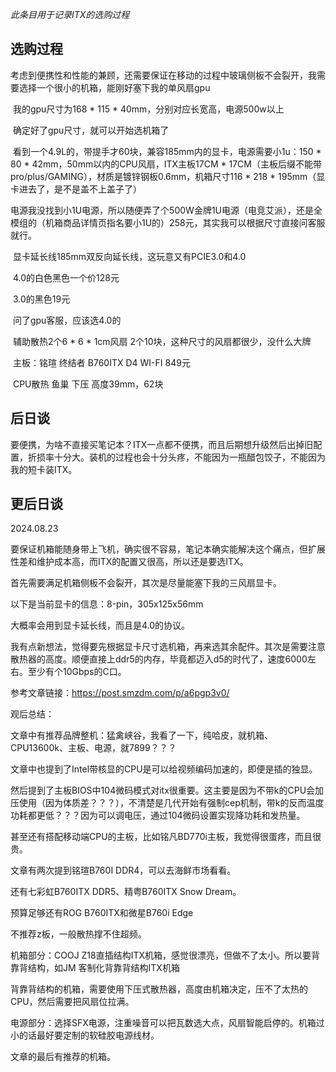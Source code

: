 *此条目用于记录ITX的选购过程*

## 选购过程

​	考虑到便携性和性能的兼顾，还需要保证在移动的过程中玻璃侧板不会裂开，我需要选择一个很小的机箱，能刚好塞下我的单风扇gpu

​	我的gpu尺寸为168 * 115 * 40mm，分别对应长宽高，电源500w以上

​	确定好了gpu尺寸，就可以开始选机箱了

​	看到一个4.9L的，带提手才60块，兼容185mm内的显卡，电源需要小1u：150 * 80 * 42mm，50mm以内的CPU风扇，ITX主板17CM * 17CM（主板后缀不能带pro/plus/GAMING），材质是镀锌钢板0.6mm，机箱尺寸116 * 218 * 195mm（显卡进去了，是不是盖不上盖子了）

​	电源我没找到小1U电源，所以随便弄了个500W金牌1U电源（电竞艾派），还是全模组的（机箱商品详情页指名要小1U的）258元，其实我可以根据尺寸直接问客服就行。

​	显卡延长线185mm双反向延长线，这玩意又有PCIE3.0和4.0 

​	4.0的白色黑色一个价128元

​	3.0的黑色19元

​	问了gpu客服，应该选4.0的

​	辅助散热2个6 * 6 * 1cm风扇 2个10块，这种尺寸的风扇都很少，没什么大牌

​	主板：铭瑄 终结者 B760ITX D4 WI-FI 849元

​	CPU散热 鱼巢 下压 高度39mm，62块 



## 后日谈

​	要便携，为啥不直接买笔记本？ITX一点都不便携，而且后期想升级然后出掉旧配置，折损率十分大。装机的过程也会十分头疼，不能因为一瓶醋包饺子，不能因为我的短卡装ITX。

## 更后日谈

2024.08.23

要保证机箱能随身带上飞机，确实很不容易，笔记本确实能解决这个痛点，但扩展性差和维护成本高，而ITX的配置又很高，所以还是要选ITX。

首先需要满足机箱侧板不会裂开，其次是尽量能塞下我的三风扇显卡。

以下是当前显卡的信息：8-pin，305x125x56mm

大概率会用到显卡延长线，而且是4.0的协议。

我有点新想法，觉得要先根据显卡尺寸选机箱，再来选其余配件。其次是需要注意散热器的高度。顺便直接上ddr5的内存，毕竟都迈入d5的时代了，速度6000左右。至少有个10Gbps的C口。

参考文章链接：https://post.smzdm.com/p/a6pgp3v0/

观后总结：

文章中有推荐品牌整机：猛禽峡谷，我看了一下，纯哈皮，就机箱、CPU13600k、主板、电源，就7899？？？

文章中也提到了Intel带核显的CPU是可以给视频编码加速的，即便是插的独显。

然后提到了主板BIOS中104微码模式对itx很重要。这主要是因为不带k的CPU会加压使用（因为体质差？？？），不清楚是几代开始有强制cep机制，带k的反而温度功耗都更低？？？因为可以调电压，通过104微码设置实现降功耗和发热量。

甚至还有搭配移动端CPU的主板，比如铭凡BD770i主板，我觉得很蛋疼，而且很贵。

文章有两次提到铭瑄B760I DDR4，可以去海鲜市场看看。

还有七彩虹B760ITX DDR5、精粤B760ITX Snow Dream。

预算足够还有ROG B760ITX和微星B760i Edge

不推荐z板，一般散热撑不住超频。

机箱部分：COOJ Z18直插结构ITX机箱，感觉很漂亮，但做不了太小。所以要背靠背结构，如JM 客制化背靠背结构ITX机箱

背靠背结构的机箱，需要使用下压式散热器，高度由机箱决定，压不了太热的CPU，然后需要把风扇位拉满。

电源部分：选择SFX电源，注重噪音可以把瓦数选大点，风扇智能启停的。机箱过小的话最好要定制的软硅胶电源线材。

文章的最后有推荐的机箱。
